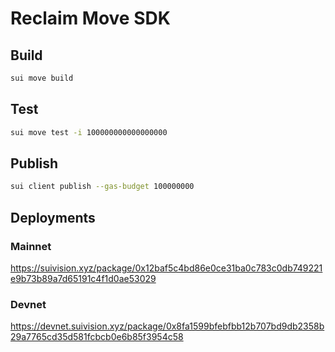 # Reclaim Move SDK

## Build
```bash
sui move build
```

## Test
```bash
sui move test -i 100000000000000000 
```

## Publish
```bash
sui client publish --gas-budget 100000000
```

## Deployments

### Mainnet

https://suivision.xyz/package/0x12baf5c4bd86e0ce31ba0c783c0db749221e9b73b89a7d65191c4f1d0ae53029

### Devnet

https://devnet.suivision.xyz/package/0x8fa1599bfebfbb12b707bd9db2358b29a7765cd35d581fcbcb0e6b85f3954c58